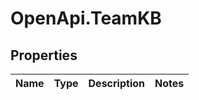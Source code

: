 # OpenApi.TeamKB

## Properties
Name | Type | Description | Notes
------------ | ------------- | ------------- | -------------
